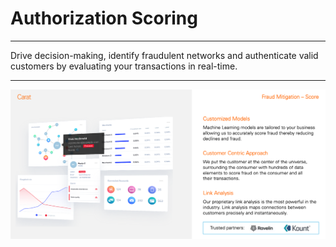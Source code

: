 # Authorization Scoring

___

Drive decision-making, identify fraudulent networks and authenticate valid customers by evaluating your transactions in real-time.

---

![score.png](../assets/images/score.png)




